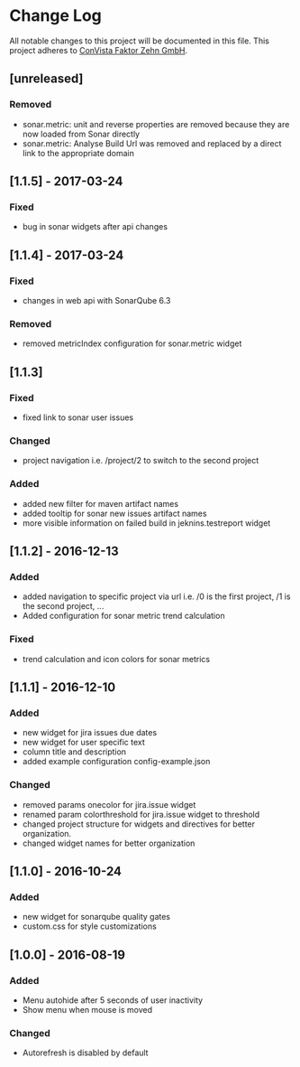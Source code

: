 # Change Log
All notable changes to this project will be documented in this file.
This project adheres to [ConVista Faktor Zehn GmbH](http://www.faktorzehn.at/).

## [unreleased] 
### Removed
- sonar.metric: unit and reverse properties are removed because they are now loaded from Sonar directly
- sonar.metric: Analyse Build Url was removed and replaced by a direct link to the appropriate domain

## [1.1.5] - 2017-03-24
### Fixed
- bug in sonar widgets after api changes

## [1.1.4] - 2017-03-24
### Fixed
- changes in web api with SonarQube 6.3
### Removed
- removed metricIndex configuration for sonar.metric widget

## [1.1.3]
### Fixed
- fixed link to sonar user issues
### Changed
- project navigation i.e. /project/2 to switch to the second project
### Added
- added new filter for maven artifact names
- added tooltip for sonar new issues artifact names
- more visible information on failed build in jeknins.testreport widget

## [1.1.2] - 2016-12-13
### Added
- added navigation to specific project via url
  i.e. /0 is the first project, /1 is the second project, ...
- Added configuration for sonar metric trend calculation
### Fixed
- trend calculation and icon colors for sonar metrics

## [1.1.1] - 2016-12-10
### Added
- new widget for jira issues due dates
- new widget for user specific text
- column title and description
- added example configuration config-example.json
### Changed
- removed params onecolor for jira.issue widget
- renamed param colorthreshold for jira.issue widget to threshold
- changed project structure for widgets and directives for better 
organization.
- changed widget names for better organization

## [1.1.0] - 2016-10-24
### Added
- new widget for sonarqube quality gates
- custom.css for style customizations

## [1.0.0] - 2016-08-19
### Added
- Menu autohide after 5 seconds of user inactivity
- Show menu when mouse is moved
### Changed
- Autorefresh is disabled by default
